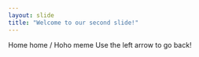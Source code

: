 ```yaml
---
layout: slide
title: "Welcome to our second slide!"
---
```

Home home / Hoho meme
Use the left arrow to go back!
